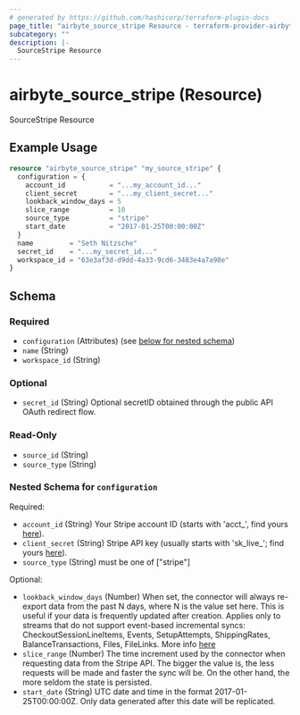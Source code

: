 ```yaml
---
# generated by https://github.com/hashicorp/terraform-plugin-docs
page_title: "airbyte_source_stripe Resource - terraform-provider-airbyte"
subcategory: ""
description: |-
  SourceStripe Resource
---
```


# airbyte_source_stripe (Resource)

SourceStripe Resource

## Example Usage

```terraform
resource "airbyte_source_stripe" "my_source_stripe" {
  configuration = {
    account_id           = "...my_account_id..."
    client_secret        = "...my_client_secret..."
    lookback_window_days = 5
    slice_range          = 10
    source_type          = "stripe"
    start_date           = "2017-01-25T00:00:00Z"
  }
  name         = "Seth Nitzsche"
  secret_id    = "...my_secret_id..."
  workspace_id = "63e3af3d-d9dd-4a33-9cd6-3483e4a7a98e"
}
```

<!-- schema generated by tfplugindocs -->
## Schema

### Required

- `configuration` (Attributes) (see [below for nested schema](#nestedatt--configuration))
- `name` (String)
- `workspace_id` (String)

### Optional

- `secret_id` (String) Optional secretID obtained through the public API OAuth redirect flow.

### Read-Only

- `source_id` (String)
- `source_type` (String)

<a id="nestedatt--configuration"></a>
### Nested Schema for `configuration`

Required:

- `account_id` (String) Your Stripe account ID (starts with 'acct_', find yours <a href="https://dashboard.stripe.com/settings/account">here</a>).
- `client_secret` (String) Stripe API key (usually starts with 'sk_live_'; find yours <a href="https://dashboard.stripe.com/apikeys">here</a>).
- `source_type` (String) must be one of ["stripe"]

Optional:

- `lookback_window_days` (Number) When set, the connector will always re-export data from the past N days, where N is the value set here. This is useful if your data is frequently updated after creation. Applies only to streams that do not support event-based incremental syncs: CheckoutSessionLineItems,  Events, SetupAttempts, ShippingRates, BalanceTransactions, Files, FileLinks. More info <a href="https://docs.airbyte.com/integrations/sources/stripe#requirements">here</a>
- `slice_range` (Number) The time increment used by the connector when requesting data from the Stripe API. The bigger the value is, the less requests will be made and faster the sync will be. On the other hand, the more seldom the state is persisted.
- `start_date` (String) UTC date and time in the format 2017-01-25T00:00:00Z. Only data generated after this date will be replicated.


